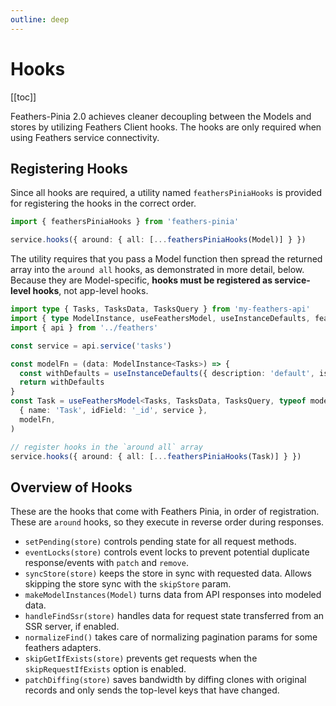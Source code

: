 ```yaml
---
outline: deep
---
```


<script setup>
import Badge from '../components/Badge.vue'

import BlockQuote from '../components/BlockQuote.vue'
</script>

# Hooks

[[toc]]

Feathers-Pinia 2.0 achieves cleaner decoupling between the Models and stores by utilizing Feathers Client hooks. The
hooks are only required when using Feathers service connectivity.

## Registering Hooks

Since all hooks are required, a utility named `feathersPiniaHooks` is provided for registering the hooks in the correct
order.

```ts
import { feathersPiniaHooks } from 'feathers-pinia'

service.hooks({ around: { all: [...feathersPiniaHooks(Model)] } })
```

The utility requires that you pass a Model function then spread the returned array into the `around all` hooks, as
demonstrated in more detail, below. Because they are Model-specific, **hooks must be registered as service-level
hooks**, not app-level hooks.

<!--@include: ./notification-feathers-client.md-->

```ts
import type { Tasks, TasksData, TasksQuery } from 'my-feathers-api'
import { type ModelInstance, useFeathersModel, useInstanceDefaults, feathersPiniaHooks } from 'feathers-pinia'
import { api } from '../feathers'

const service = api.service('tasks')

const modelFn = (data: ModelInstance<Tasks>) => {
  const withDefaults = useInstanceDefaults({ description: 'default', isComplete: false }, data)
  return withDefaults
}
const Task = useFeathersModel<Tasks, TasksData, TasksQuery, typeof modelFn>(
  { name: 'Task', idField: '_id', service },
  modelFn,
)

// register hooks in the `around all` array
service.hooks({ around: { all: [...feathersPiniaHooks(Task)] } })
```

## Overview of Hooks

These are the hooks that come with Feathers Pinia, in order of registration. These are `around` hooks, so they execute
in reverse order during responses.

- `setPending(store)` controls pending state for all request methods.
- `eventLocks(store)` controls event locks to prevent potential duplicate response/events with `patch` and `remove`.
- `syncStore(store)` keeps the store in sync with requested data. Allows skipping the store sync with the `skipStore`
  param.
- `makeModelInstances(Model)` turns data from API responses into modeled data.
- `handleFindSsr(store)` handles data for request state transferred from an SSR server, if enabled.
- `normalizeFind()` takes care of normalizing pagination params for some feathers adapters.
- `skipGetIfExists(store)` prevents get requests when the `skipRequestIfExists` option is enabled.
- `patchDiffing(store)` saves bandwidth by diffing clones with original records and only sends the top-level keys that
  have changed.
